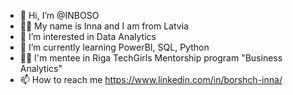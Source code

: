 - 👋 Hi, I’m @INBOSO 
- 🦸‍♀️ My name is Inna and I am from Latvia
- 👀 I’m interested in Data Analytics
- 🌱 I’m currently learning PowerBI, SQL, Python
- 👩‍🎓 I'm mentee in Riga TechGirls Mentorship program "Business Analytics"
- 📫 How to reach me https://www.linkedin.com/in/borshch-inna/

<!---
INBOSO/INBOSO is a ✨ special ✨ repository because its `README.md` (this file) appears on your GitHub profile.
You can click the Preview link to take a look at your changes.
--->
